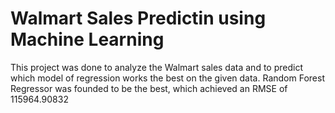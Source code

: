 # Walmart Sales Predictin using Machine Learning

This project was done to analyze the Walmart sales data and to predict which model of regression works the best on the given data. Random Forest Regressor was founded to be the best, which achieved an RMSE of 115964.90832
